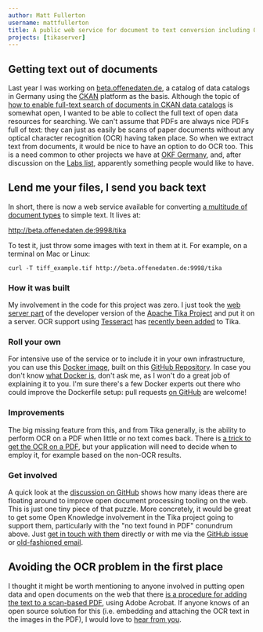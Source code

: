 ```yaml
---
author: Matt Fullerton
username: mattfullerton
title: A public web service for document to text conversion including OCR
projects: [tikaserver]
---
```


## Getting text out of documents

Last year I was working on [beta.offenedaten.de](http://beta.offenedaten.de), a catalog of data catalogs in Germany using the [CKAN](http://www.ckan.org/) platform as the basis. Although the topic of [how to enable full-text search of documents in CKAN data catalogs](https://lists.okfn.org/pipermail/ckan-dev/2014-September/008051.html) is somewhat open, I wanted to be able to collect the full text of open data resources for searching. We can't assume that PDFs are always nice PDFs full of text: they can just as easily be scans of paper documents without any optical character recognition (OCR) having taken place. So when we extract text from documents, it would be nice to have an option to do OCR too. This is a need common to other projects we have at [OKF Germany](http://www.okfn.de), and, after discussion on the [Labs list](https://lists.okfn.org/pipermail/okfn-labs/2014-October/001491.html), apparently something people would like to have.

## Lend me your files, I send you back text
In short, there is now a web service available for converting [a multitude of document types](http://tika.apache.org/1.8/formats.html) to simple text. It lives at:

http://beta.offenedaten.de:9998/tika

To test it, just throw some images with text in them at it. For example, on a terminal on Mac or Linux:

    curl -T tiff_example.tif http://beta.offenedaten.de:9998/tika

### How it was built
My involvement in the code for this project was zero. I just took the [web server part](http://wiki.apache.org/tika/TikaJAXRS) of the developer version of the [Apache Tika Project](http://tika.apache.org/) and put it on a server. OCR support using [Tesseract](https://code.google.com/p/tesseract-ocr/) has [recently been added](http://wiki.apache.org/tika/TikaOCR) to Tika.

### Roll your own
For intensive use of the service or to include it in your own infrastructure, you can use this [Docker image](https://registry.hub.docker.com/u/mattfullerton/tika-tesseract-docker/), built on this [GitHub Repository](https://github.com/mattfullerton/tika-tesseract-docker). In case you don't know [what Docker is](https://www.docker.com/whatisdocker/), don't ask me, as I won't do a great job of explaining it to you. I'm sure there's a few Docker experts out there who could improve the Dockerfile setup: pull requests [on GitHub](https://github.com/mattfullerton/tika-tesseract-docker) are welcome!

### Improvements
The big missing feature from this, and from Tika generally, is the ability to perform OCR on a PDF when little or no text comes back. There is [a trick to get the OCR on a PDF](https://github.com/okfn/ideas/issues/88#issuecomment-71388714), but your application will need to decide when to employ it, for example based on the non-OCR results.

### Get involved
A quick look at the [discussion on GitHub](https://github.com/okfn/ideas/issues/88) shows how many ideas there are floating around to improve open document processing tooling on the web. This is just one tiny piece of that puzzle. More concretely, it would be great to get some Open Knowledge involvement in the Tika project going to support them, particularly with the "no text found in PDF" conundrum above. Just [get in touch with them](http://tika.apache.org/contribute.html) directly or with me via the [GitHub issue](https://github.com/okfn/ideas/issues/88) or [old-fashioned email](mailto:matt.fullerton@gmail.com).

## Avoiding the OCR problem in the first place
I thought it might be worth mentioning to anyone involved in putting open data and open documents on the web that there [is a procedure for adding the text to a scan-based PDF](http://computers.tutsplus.com/tutorials/how-to-ocr-text-in-pdf-and-image-files-in-adobe-acrobat--cms-20406), using Adobe Acrobat. If anyone knows of an open source solution for this (i.e. embedding and attaching the OCR text in the images in the PDF), I would love to [hear from you](mailto:matt.fullerton@gmail.com).

